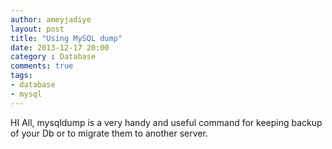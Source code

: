 ```yaml
---
author: ameyjadiye
layout: post
title: "Using MySQL dump"
date: 2013-12-17 20:00
category : Database
comments: true
tags:
- database
- mysql
---
```


HI All, mysqldump is a very handy and useful command for keeping backup of your Db or to migrate them to another server.

